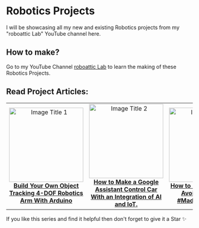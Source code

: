 # Robotics Projects
I will be showcasing all my new and existing Robotics projects from my "roboattic Lab" YouTube channel here.

## How to make?
Go to my YouTube Channel [roboattic Lab](https://www.youtube.com/@roboatticLab) to learn the making of these Robotics Projects.

## Read Project Articles:
<table>
  <tr>
    <td align="center">
      <a href="https://www.instructables.com/Build-Your-Own-Object-Tracking-4-DOF-Robotics-Arm-/">
        <img src="https://content.instructables.com/FGI/IQIO/LKQVSL72/FGIIQIOLKQVSL72.png" alt="Image Title 1" width="200" />
        <br>
        <b>Build Your Own Object Tracking 4-DOF Robotics Arm With Arduino</b>
      </a>
    </td>
    <td align="center">
      <a href="https://www.instructables.com/How-to-Make-a-Google-Assistant-Control-Car-Using-N/">
        <img src="https://content.instructables.com/FZP/VDQZ/LC7O3P9U/FZPVDQZLC7O3P9U.jpg" alt="Image Title 2" width="200" />
        <br>
        <b>How to Make a Google Assistant Control Car With an Integration of AI and IoT.</b>
      </a>
    </td>
    <td align="center">
      <a href="https://www.instructables.com/How-to-Make-Table-Edge-Avoiding-Robot-MadeWithArdu/">
        <img src="https://content.instructables.com/F7Q/BIQ9/L0FADQP7/F7QBIQ9L0FADQP7.jpg" alt="Image Title 2" width="200" />
        <br>
        <b>How to Make Table Edge Avoiding Robot || #MadeWithArduino.</b>
      </a>
    </td>
  </tr>
</table>

If you like this series and find it helpful then don't forget to give it a Star ✨
